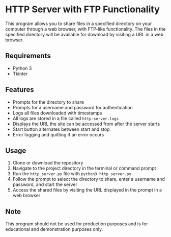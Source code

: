 # HTTP Server with FTP Functionality

This program allows you to share files in a specified directory on your computer through a web browser, with FTP-like functionality. The files in the specified directory will be available for download by visiting a URL in a web browser.

## Requirements

- Python 3
- Tkinter

## Features

- Prompts for the directory to share
- Prompts for a username and password for authentication
- Logs all files downloaded with timestamps
- All logs are stored in a file called `http-server.logs`
- Displays the URL the site can be accessed from after the server starts
- Start button alternates between start and stop
- Error logging and quitting if an error occurs

## Usage

1. Clone or download the repository
2. Navigate to the project directory in the terminal or command prompt
3. Run the `http_server.py` file with `python3 http_server.py`
4. Follow the prompt to select the directory to share, enter a username and password, and start the server
5. Access the shared files by visiting the URL displayed in the prompt in a web browser

## Note

This program should not be used for production purposes and is for educational and demonstration purposes only.
